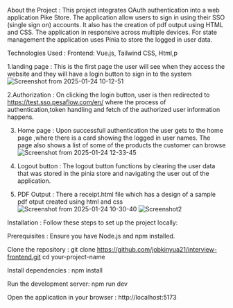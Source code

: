 About the Project :
This project integrates OAuth authentication into a web application Pike Store. The application allow users to sign in using their SSO (single sign on) accounts.
It also has the creation of pdf output using HTML and CSS. The application in responsive across multiple devices. For state management the application uses Pinia to store the logged in user data.

Technologies Used :
Frontend: Vue.js, Tailwind CSS, Html,p 

1.landing page : 
This is the first page the user will see when they access the website and they will have a login button to sign in to the system
 ![Screenshot from 2025-01-24 10-12-51](https://github.com/user-attachments/assets/d6c00a72-b46f-4f86-8a2a-250f20e3c6d1)

2.Authorization :
On clicking the login button, user is then redirected to https://test.sso.pesaflow.com/en/ where the process of authentication,token handling and fetch of the authorized user information happens.

3. Home page :
Upon successfull authentication the user gets to the home page ,where there is a card showing the logged in user names. The page also shows a list of some of the products the customer can browse  
![Screenshot from 2025-01-24 12-33-45](https://github.com/user-attachments/assets/f6ea8bbf-37fa-497c-958d-81f599c1504a)



4. Logout button :
The logout button functions by clearing the user data that was stored in the pinia store and navigating the user out of the application.

5. PDF Output :
There a receipt.html file which has a design of a sample pdf otput created using html and css
![Screenshot from 2025-01-24 10-30-40](https://github.com/user-attachments/assets/2c38cbc5-4f7d-44bd-8750-2f9633fe4aab)
 ![Screenshot2](https://github.com/user-attachments/assets/ac2297ff-c8ee-4cef-9573-9fcf331987f8)



Installation :
Follow these steps to set up the project locally:

Prerequisites :
Ensure you have Node.js and npm installed.

Clone the repository :
git clone https://github.com/jobkinyua21/interview-frontend.git
cd your-project-name

Install dependencies : 
npm install

Run the development server: 
npm run dev

Open the application in your browser : 
http://localhost:5173

